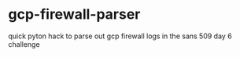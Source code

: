 # gcp-firewall-parser
quick pyton hack to parse out gcp firewall logs in the sans 509 day 6 challenge
